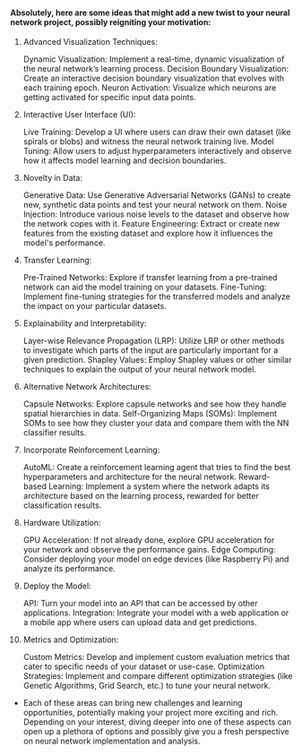 #### Absolutely, here are some ideas that might add a new twist to your neural network project, possibly reigniting your motivation:
1. Advanced Visualization Techniques:

    Dynamic Visualization: Implement a real-time, dynamic visualization of the neural network’s learning process.
    Decision Boundary Visualization: Create an interactive decision boundary visualization that evolves with each training epoch.
    Neuron Activation: Visualize which neurons are getting activated for specific input data points.

2. Interactive User Interface (UI):

    Live Training: Develop a UI where users can draw their own dataset (like spirals or blobs) and witness the neural network training live.
    Model Tuning: Allow users to adjust hyperparameters interactively and observe how it affects model learning and decision boundaries.

3. Novelty in Data:

    Generative Data: Use Generative Adversarial Networks (GANs) to create new, synthetic data points and test your neural network on them.
    Noise Injection: Introduce various noise levels to the dataset and observe how the network copes with it.
    Feature Engineering: Extract or create new features from the existing dataset and explore how it influences the model's performance.

4. Transfer Learning:

    Pre-Trained Networks: Explore if transfer learning from a pre-trained network can aid the model training on your datasets.
    Fine-Tuning: Implement fine-tuning strategies for the transferred models and analyze the impact on your particular datasets.

5. Explainability and Interpretability:

    Layer-wise Relevance Propagation (LRP): Utilize LRP or other methods to investigate which parts of the input are particularly important for a given prediction.
    Shapley Values: Employ Shapley values or other similar techniques to explain the output of your neural network model.

6. Alternative Network Architectures:

    Capsule Networks: Explore capsule networks and see how they handle spatial hierarchies in data.
    Self-Organizing Maps (SOMs): Implement SOMs to see how they cluster your data and compare them with the NN classifier results.

7. Incorporate Reinforcement Learning:

    AutoML: Create a reinforcement learning agent that tries to find the best hyperparameters and architecture for the neural network.
    Reward-based Learning: Implement a system where the network adapts its architecture based on the learning process, rewarded for better classification results.

8. Hardware Utilization:

    GPU Acceleration: If not already done, explore GPU acceleration for your network and observe the performance gains.
    Edge Computing: Consider deploying your model on edge devices (like Raspberry Pi) and analyze its performance.

9. Deploy the Model:

    API: Turn your model into an API that can be accessed by other applications.
    Integration: Integrate your model with a web application or a mobile app where users can upload data and get predictions.

10. Metrics and Optimization:

    Custom Metrics: Develop and implement custom evaluation metrics that cater to specific needs of your dataset or use-case.
    Optimization Strategies: Implement and compare different optimization strategies (like Genetic Algorithms, Grid Search, etc.) to tune your neural network.

- Each of these areas can bring new challenges and learning opportunities, potentially making your project more exciting and rich. Depending on your interest, diving deeper into one of these aspects can open up a plethora of options and possibly give you a fresh perspective on neural network implementation and analysis.